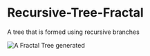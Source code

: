 # Recursive-Tree-Fractal
A tree that is formed using recursive branches

![A Fractal Tree generated](https://github.com/MateoBotha/Recursive-Tree-Fractal/assets/129778834/3d520e62-1668-48df-9d3f-5480a333cd4d)
